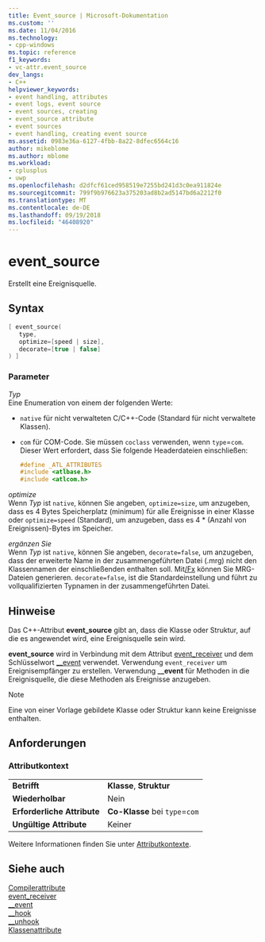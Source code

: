 ```yaml
---
title: Event_source | Microsoft-Dokumentation
ms.custom: ''
ms.date: 11/04/2016
ms.technology:
- cpp-windows
ms.topic: reference
f1_keywords:
- vc-attr.event_source
dev_langs:
- C++
helpviewer_keywords:
- event handling, attributes
- event logs, event source
- event sources, creating
- event_source attribute
- event sources
- event handling, creating event source
ms.assetid: 0983e36a-6127-4fbb-8a22-8dfec6564c16
author: mikeblome
ms.author: mblome
ms.workload:
- cplusplus
- uwp
ms.openlocfilehash: d2dfcf61ced958519e7255bd241d3c0ea911824e
ms.sourcegitcommit: 799f9b976623a375203ad8b2ad5147bd6a2212f0
ms.translationtype: MT
ms.contentlocale: de-DE
ms.lasthandoff: 09/19/2018
ms.locfileid: "46408920"
---
```

# <a name="eventsource"></a>event_source

Erstellt eine Ereignisquelle.

## <a name="syntax"></a>Syntax

```cpp
[ event_source(
   type,
   optimize=[speed | size],
   decorate=[true | false]
) ]
```

### <a name="parameters"></a>Parameter

*Typ*<br/>
Eine Enumeration von einem der folgenden Werte:

- `native` für nicht verwalteten C/C++-Code (Standard für nicht verwaltete Klassen).

- `com` für COM-Code. Sie müssen `coclass` verwenden, wenn `type`=`com`. Dieser Wert erfordert, dass Sie folgende Headerdateien einschließen:

    ```cpp
    #define _ATL_ATTRIBUTES
    #include <atlbase.h>
    #include <atlcom.h>
    ```

*optimize*<br/>
Wenn *Typ* ist `native`, können Sie angeben, `optimize=size`, um anzugeben, dass es 4 Bytes Speicherplatz (minimum) für alle Ereignisse in einer Klasse oder `optimize=speed` (Standard), um anzugeben, dass es 4 * (Anzahl von Ereignissen)-Bytes im Speicher.

*ergänzen Sie*<br/>
Wenn *Typ* ist `native`, können Sie angeben, `decorate=false`, um anzugeben, dass der erweiterte Name in der zusammengeführten Datei (.mrg) nicht den Klassennamen der einschließenden enthalten soll. Mit[/Fx](../build/reference/fx-merge-injected-code.md) können Sie MRG-Dateien generieren. `decorate=false`, ist die Standardeinstellung und führt zu vollqualifizierten Typnamen in der zusammengeführten Datei.

## <a name="remarks"></a>Hinweise

Das C++-Attribut **event_source** gibt an, dass die Klasse oder Struktur, auf die es angewendet wird, eine Ereignisquelle sein wird.

**event_source** wird in Verbindung mit dem Attribut [event_receiver](../windows/event-receiver.md) und dem Schlüsselwort [__event](../cpp/event.md) verwendet. Verwendung `event_receiver` um Ereignisempfänger zu erstellen. Verwendung **__event** für Methoden in die Ereignisquelle, die diese Methoden als Ereignisse anzugeben.

> [!NOTE]
> Eine von einer Vorlage gebildete Klasse oder Struktur kann keine Ereignisse enthalten.

## <a name="requirements"></a>Anforderungen

### <a name="attribute-context"></a>Attributkontext

|||
|-|-|
|**Betrifft**|**Klasse**, **Struktur**|
|**Wiederholbar**|Nein|
|**Erforderliche Attribute**|**Co-Klasse** bei `type`=`com`|
|**Ungültige Attribute**|Keiner|

Weitere Informationen finden Sie unter [Attributkontexte](../windows/attribute-contexts.md).

## <a name="see-also"></a>Siehe auch

[Compilerattribute](../windows/compiler-attributes.md)<br/>
[event_receiver](../windows/event-receiver.md)<br/>
[__event](../cpp/event.md)<br/>
[__hook](../cpp/hook.md)<br/>
[__unhook](../cpp/unhook.md)<br/>
[Klassenattribute](../windows/class-attributes.md)  
